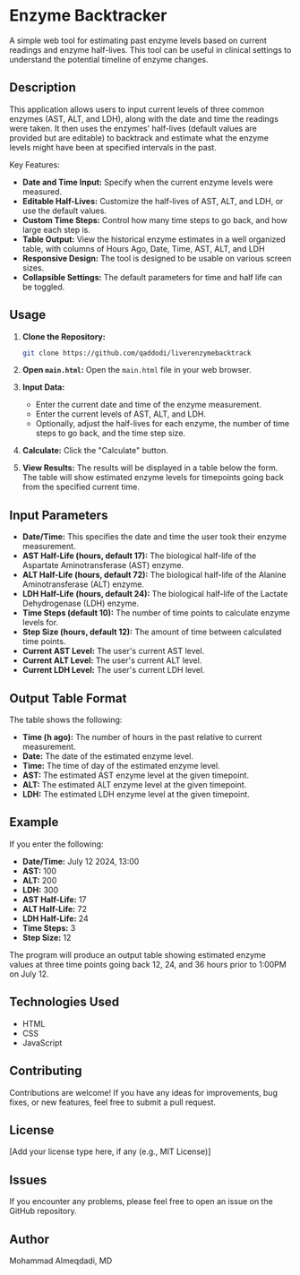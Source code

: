 # Enzyme Backtracker

A simple web tool for estimating past enzyme levels based on current readings and enzyme half-lives. This tool can be useful in clinical settings to understand the potential timeline of enzyme changes.

## Description

This application allows users to input current levels of three common enzymes (AST, ALT, and LDH), along with the date and time the readings were taken. It then uses the enzymes' half-lives (default values are provided but are editable) to backtrack and estimate what the enzyme levels might have been at specified intervals in the past.

Key Features:
*   **Date and Time Input:**  Specify when the current enzyme levels were measured.
*   **Editable Half-Lives:**  Customize the half-lives of AST, ALT, and LDH, or use the default values.
*   **Custom Time Steps:** Control how many time steps to go back, and how large each step is.
*   **Table Output:**  View the historical enzyme estimates in a well organized table, with columns of Hours Ago, Date, Time, AST, ALT, and LDH
*   **Responsive Design:**  The tool is designed to be usable on various screen sizes.
*   **Collapsible Settings:** The default parameters for time and half life can be toggled.

## Usage

1.  **Clone the Repository:**
    ```bash
    git clone https://github.com/qaddodi/liverenzymebacktrack
    ```

2.  **Open `main.html`:** Open the `main.html` file in your web browser.

3.  **Input Data:**
    *   Enter the current date and time of the enzyme measurement.
    *   Enter the current levels of AST, ALT, and LDH.
    *   Optionally, adjust the half-lives for each enzyme, the number of time steps to go back, and the time step size.

4.  **Calculate:** Click the "Calculate" button.

5.  **View Results:** The results will be displayed in a table below the form. The table will show estimated enzyme levels for timepoints going back from the specified current time.

## Input Parameters
* **Date/Time:** This specifies the date and time the user took their enzyme measurement.
* **AST Half-Life (hours, default 17):** The biological half-life of the Aspartate Aminotransferase (AST) enzyme.
* **ALT Half-Life (hours, default 72):** The biological half-life of the Alanine Aminotransferase (ALT) enzyme.
* **LDH Half-Life (hours, default 24):** The biological half-life of the Lactate Dehydrogenase (LDH) enzyme.
* **Time Steps (default 10):** The number of time points to calculate enzyme levels for.
* **Step Size (hours, default 12):** The amount of time between calculated time points.
* **Current AST Level:** The user's current AST level.
* **Current ALT Level:** The user's current ALT level.
* **Current LDH Level:** The user's current LDH level.

## Output Table Format
The table shows the following:
* **Time (h ago):** The number of hours in the past relative to current measurement.
* **Date:** The date of the estimated enzyme level.
* **Time:** The time of day of the estimated enzyme level.
* **AST:** The estimated AST enzyme level at the given timepoint.
* **ALT:** The estimated ALT enzyme level at the given timepoint.
* **LDH:** The estimated LDH enzyme level at the given timepoint.

## Example

If you enter the following:
* **Date/Time:** July 12 2024, 13:00
* **AST:** 100
* **ALT:** 200
* **LDH:** 300
* **AST Half-Life:** 17
* **ALT Half-Life:** 72
* **LDH Half-Life:** 24
* **Time Steps:** 3
* **Step Size:** 12

The program will produce an output table showing estimated enzyme values at three time points going back 12, 24, and 36 hours prior to 1:00PM on July 12.

## Technologies Used

*   HTML
*   CSS
*   JavaScript

## Contributing

Contributions are welcome! If you have any ideas for improvements, bug fixes, or new features, feel free to submit a pull request.

## License

[Add your license type here, if any (e.g., MIT License)]

## Issues

If you encounter any problems, please feel free to open an issue on the GitHub repository.

## Author
Mohammad Almeqdadi, MD
